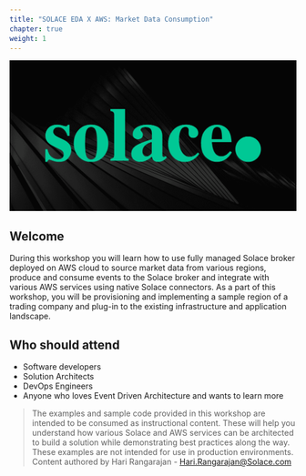 ```yaml
---
title: "SOLACE EDA X AWS: Market Data Consumption"
chapter: true
weight: 1
---
```



![Solace Logo](/static/images/logos/Solace_Logo.png)


## Welcome

During this workshop you will learn how to use fully managed Solace broker deployed on AWS cloud to source market data from 
various regions, produce and consume events to the Solace broker and integrate with various AWS services using native Solace connectors.
As a part of this workshop, you will be provisioning and implementing a sample region of a trading company and plug-in to the existing 
infrastructure and application landscape.

## Who should attend

- Software developers
- Solution Architects
- DevOps Engineers
- Anyone who loves Event Driven Architecture and wants to learn more

> The examples and sample code provided in this workshop are intended to be consumed as instructional content. 
> These will help you understand how various Solace and AWS services can be architected to build a solution while demonstrating best practices along the way.
> These examples are not intended for use in production environments. Content authored by Hari Rangarajan - Hari.Rangarajan@Solace.com